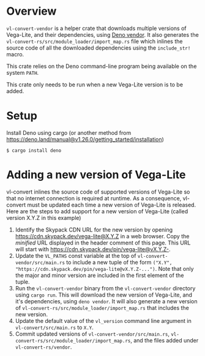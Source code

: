 # Overview
`vl-convert-vendor` is a helper crate that downloads multiple versions of Vega-Lite, and their dependencies, using [Deno vendor](https://deno.land/manual@v1.26.0/tools/vendor). It also generates the `vl-convert-rs/src/module_loader/import_map.rs` file which inlines the source code of all the downloaded dependencies using the `include_str!` macro.

This crate relies on the Deno command-line program being available on the system `PATH`.
 
This crate only needs to be run when a new Vega-Lite version is to be added.

# Setup
Install Deno using cargo (or another method from https://deno.land/manual@v1.26.0/getting_started/installation)

```
$ cargo install deno
```

# Adding a new version of Vega-Lite
vl-convert inlines the source code of supported versions of Vega-Lite so that no internet connection is required at runtime. As a consequence, vl-convert must be updated each time a new version of Vega-Lite is released. Here are the steps to add support for a new version of Vega-Lite (called version X.Y.Z in this example)

1. Identify the Skypack CDN URL for the new version by opening https://cdn.skypack.dev/vega-lite@X.Y.Z in a web browser. Copy the *minified* URL displayed in the header comment of this page. This URL will start with https://cdn.skypack.dev/pin/vega-lite@vX.Y.Z-.
2. Update the `VL_PATHS` const variable at the top of `vl-convert-vendor/src/main.rs` to include a new tuple of the form `("X.Y", "https://cdn.skypack.dev/pin/vega-lite@vX.Y.Z-...")`. Note that only the major and minor version are included in the first element of the tuple.
3. Run the `vl-convert-vendor` binary from the `vl-convert-vendor` directory using `cargo run`. This will download the new version of Vega-Lite, and it's dependencies, using `deno vendor`. It will also generate a new version of `vl-convert-rs/src/module_loader/import_map.rs` that includes the new version.
4. Update the default value of the `vl_version` command line argument in `vl-convert/src/main.rs` to `X.Y`.
5. Commit updated versions of `vl-convert-vendor/src/main.rs`, `vl-convert-rs/src/module_loader/import_map.rs`, and the files added under `vl-convert-rs/vendor`. 


